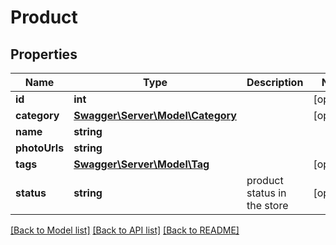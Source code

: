 # Product

## Properties
Name | Type | Description | Notes
------------ | ------------- | ------------- | -------------
**id** | **int** |  | [optional] 
**category** | [**Swagger\Server\Model\Category**](Category.md) |  | [optional] 
**name** | **string** |  | 
**photoUrls** | **string** |  | 
**tags** | [**Swagger\Server\Model\Tag**](Tag.md) |  | [optional] 
**status** | **string** | product status in the store | [optional] 

[[Back to Model list]](../README.md#documentation-for-models) [[Back to API list]](../README.md#documentation-for-api-endpoints) [[Back to README]](../README.md)


